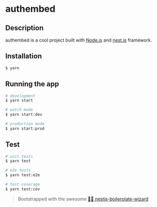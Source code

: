 # authembed

## Description
authembed is a cool project built with <a href="http://nodejs.org/">Node.js</a> and <a href="https://github.com/nestjs/nest">nest.js</a> framework.

## Installation


```bash
$ yarn
```



## Running the app



```bash
# development
$ yarn start

# watch mode
$ yarn start:dev

# production mode
$ yarn start:prod
```



## Test



```bash
# unit tests
$ yarn test

# e2e tests
$ yarn test:e2e

# test coverage
$ yarn test:cov
```



> Bootstrapped with the awesome [🧙‍♂️ nestjs-boilerplate-wizard](https://github.com/Edgar-P-yan/nestjs-boilerplate-wizard)
